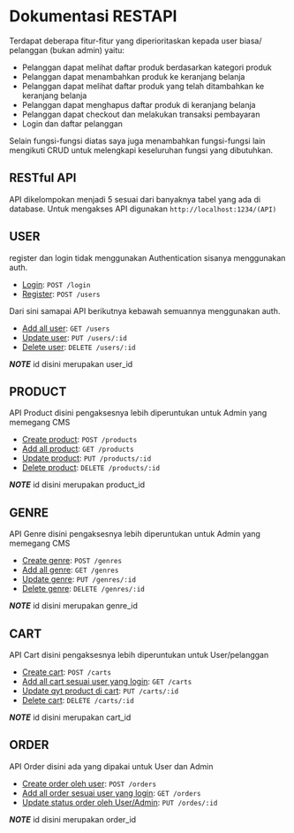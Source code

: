 # Dokumentasi RESTAPI

Terdapat deberapa fitur-fitur yang diperioritaskan kepada user biasa/ pelanggan (bukan admin) yaitu:
- Pelanggan dapat melihat daftar produk berdasarkan kategori produk
- Pelanggan dapat menambahkan produk ke keranjang belanja
- Pelanggan dapat melihat daftar produk yang telah ditambahkan ke keranjang belanja
- Pelanggan dapat menghapus daftar produk di keranjang belanja
- Pelanggan dapat checkout dan melakukan transaksi pembayaran
- Login dan daftar pelanggan

Selain fungsi-fungsi diatas saya juga menambahkan fungsi-fungsi lain mengikuti CRUD untuk melengkapi keseluruhan fungsi yang dibutuhkan.   

## RESTful API
API dikelompokan menjadi 5 sesuai dari banyaknya tabel yang ada di database.
Untuk mengakses API digunakan `http://localhost:1234/(API)`

## USER
register dan login tidak menggunakan Authentication sisanya menggunakan auth.
- [Login](User/login.md): `POST /login`
- [Register](User/register.md): `POST /users`

Dari sini samapai API berikutnya kebawah semuannya menggunakan auth.
- [Add all user](User/show_data_user.md): `GET /users`
- [Update user](User/update_data_user.md): `PUT /users/:id`
- [Delete user](User/delete_data_user.md): `DELETE /users/:id`

***NOTE*** id disini merupakan user_id

## PRODUCT
API Product disini pengaksesnya lebih diperuntukan untuk Admin yang memegang CMS
- [Create product](Products/create_data_product): `POST /products`
- [Add all product](Products/read_data_product): `GET /products`
- [Update product](Products/update_data_product): `PUT /products/:id`
- [Delete product](Products/delete_data_product): `DELETE /products/:id`

***NOTE*** id disini merupakan product_id

## GENRE
API Genre disini pengaksesnya lebih diperuntukan untuk Admin yang memegang CMS
- [Create genre](Genre/create_data_genre): `POST /genres`
- [Add all genre](Genre/read_data_genre): `GET /genres`
- [Update genre](Genre/update_data_genre): `PUT /genres/:id`
- [Delete genre](Genre/delete_data_genre): `DELETE /genres/:id`

***NOTE*** id disini merupakan genre_id

## CART
API Cart disini pengaksesnya lebih diperuntukan untuk User/pelanggan
- [Create cart](Cart/create_data_product): `POST /carts`
- [Add all cart sesuai user yang login](Cart/read_data_product): `GET /carts`
- [Update qyt product di cart](Cart/update_data_product): `PUT /carts/:id`  
- [Delete cart](Cart/delete_data_product): `DELETE /carts/:id`

***NOTE*** id disini merupakan cart_id


## ORDER
API Order disini ada yang dipakai untuk User dan Admin
- [Create order oleh user](Cart/create_data_product): `POST /orders`
- [Add all order sesuai user yang login](Cart/read_data_product): `GET /orders`
- [Update status order oleh User/Admin](Cart/update_data_product): `PUT /ordes/:id`

***NOTE*** id disini merupakan order_id
